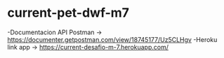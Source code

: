 # current-pet-dwf-m7

-Documentacion API Postman → https://documenter.getpostman.com/view/18745177/Uz5CLHgv
-Heroku link app → https://current-desafio-m-7.herokuapp.com/
